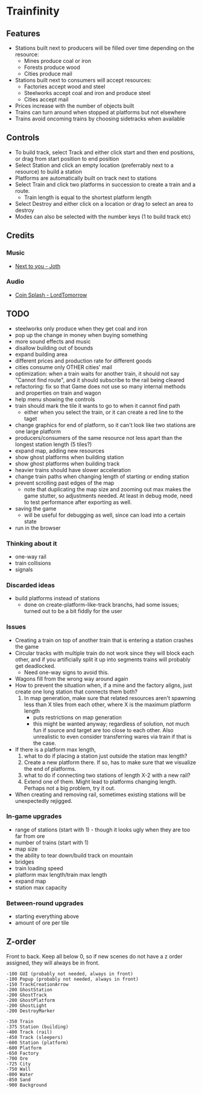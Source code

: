 # Trainfinity

## Features
- Stations built next to producers will be filled over time depending on the resource:
	- Mines produce coal or iron
	- Forests produce wood
	- Cities produce mail
- Stations built next to consumers will accept resources:
	- Factories accept wood and steel
	- Steelworks accept coal and iron and produce steel
	- Cities accept mail
- Prices increase with the number of objects built
- Trains can turn around when stopped at platforms but not elsewhere
- Trains avoid oncoming trains by choosing sidetracks when available

## Controls
- To build track, select Track and either click start and then end positions, or drag from start
  position to end position
- Select Station and click an empty location (preferrably next to a resource) to build a station
- Platforms are automatically built on track next to stations
- Select Train and click two platforms in succession to create a train and a route.
  - Train length is equal to the shortest platform length
- Select Destroy and either click on a location or drag to select an area to destroy
- Modes can also be selected with the number keys (1 to build track etc)

## Credits

### Music

- [Next to you - Joth](https://opengameart.org/content/next-to-you)

### Audio

- [Coin Splash - LordTomorrow](https://opengameart.org/content/coin-splash)

## TODO

- steelworks only produce when they get coal and iron
- pop up the change in money when buying something
- more sound effects and music
- disallow building out of bounds
- expand building area
- different prices and production rate for different goods
- cities consume only OTHER cities' mail
- optimization: when a train waits for another train, it should not say "Cannot find 
  route", and it should subscribe to the rail being cleared
- refactoring: fix so that Game does not use so many internal methods and properties on 
  train and wagon
- help menu showing the controls
- train should mark the tile it wants to go to when it cannot find path
  - either when you select the train, or it can create a red line to the taget
- change graphics for end of platform, so it can't look like two stations are one
  large platform
- producers/consumers of the same resource not less apart than the longest station length (5 tiles?)
- expand map, adding new resources
- show ghost platforms when building station
- show ghost platforms when building track
- heavier trains should have slower acceleration
- change train paths when changing length of starting or ending station
- prevent scrolling past edges of the map
  - note that duplicating the map size and zooming out max makes the game stutter, so adjustments needed. 
	At least in debug mode, need to test performance after exporting as well.
- saving the game
  - will be useful for debugging as well, since can load into a certain state
- run in the browser

### Thinking about it

- one-way rail
- train collisions
- signals

### Discarded ideas

- build platforms instead of stations
  - done on create-platform-like-track branchs, had some issues; 
	turned out to be a bit fiddly for the user

### Issues

- Creating a train on top of another train that is entering a station crashes the game
- Circular tracks with multiple train do not work since they will block each other,
  and if you artificially split it up into segments trains will probably get deadlocked.
  - Need one-way signs to avoid this.
- Wagons fill from the wrong way around again
- How to prevent the situation when, if a mine and the factory aligns, just create one
  long station that connects them both?
	1. In map generation, make sure that related resources aren't spawning less than X
	   tiles from each other, where X is the maximum platform length
	   - puts restrictions on map generation
	   + this might be wanted anyway; regardless of solution, not much fun if source
		 and target are too close to each other. Also unrealistic to even consider
		 transferring wares via train if that is the case.
- If there is a platform max length, 
  1. what to do if placing a station just outside the station max length?
	1. Create a new platform there. If so, has to make sure that we visualize the end
	   of platforms.
  2. what to do if connecting two stations of length X-2 with a new rail?
	1. Extend one of them. Might lead to platforms changing length. Perhaps not a big
	   problem, try it out.
- When creating and removing rail, sometimes existing stations will be unexpectedly 
  rejigged.

### In-game upgrades
- range of stations (start with 1) - though it looks ugly when they are too far from ore
- number of trains (start with 1)
- map size
- the ability to tear down/build track on mountain
- bridges
- train loading speed
- platform max length/train max length
- expand map
- station max capacity

### Between-round upgrades
- starting everything above
- amount of ore per tile

## Z-order

Front to back. Keep all below 0, so if new scenes do not have a z order assigned,
they will always be in front.

	-100 GUI (probably not needed, always in front)
	-100 Popup (probably not needed, always in front)
	-150 TrackCreationArrow
	-200 GhostStation
	-200 GhostTrack
	-200 GhostPlatform
	-200 GhostLight
	-200 DestroyMarker

	-350 Train
	-375 Station (building)
	-400 Track (rail)
	-450 Track (sleepers)
	-600 Station (platform)
	-600 Platform
	-650 Factory
	-700 Ore
	-725 City
	-750 Wall
	-800 Water
	-850 Sand
	-900 Background
